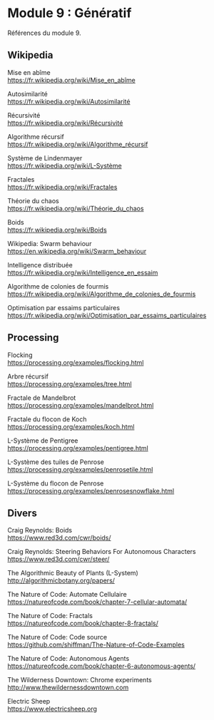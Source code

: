# Module 9 : Génératif

Références du module 9.

## Wikipedia

Mise en abîme  
https://fr.wikipedia.org/wiki/Mise_en_abîme

Autosimilarité  
https://fr.wikipedia.org/wiki/Autosimilarité

Récursivité  
https://fr.wikipedia.org/wiki/Récursivité

Algorithme récursif  
https://fr.wikipedia.org/wiki/Algorithme_récursif

Système de Lindenmayer  
https://fr.wikipedia.org/wiki/L-Système

Fractales  
https://fr.wikipedia.org/wiki/Fractales

Théorie du chaos  
https://fr.wikipedia.org/wiki/Théorie_du_chaos

Boids  
https://fr.wikipedia.org/wiki/Boids

Wikipedia: Swarm behaviour  
https://en.wikipedia.org/wiki/Swarm_behaviour

Intelligence distribuée  
https://fr.wikipedia.org/wiki/Intelligence_en_essaim

Algorithme de colonies de fourmis  
https://fr.wikipedia.org/wiki/Algorithme_de_colonies_de_fourmis

Optimisation par essaims particulaires  
https://fr.wikipedia.org/wiki/Optimisation_par_essaims_particulaires

## Processing

Flocking  
https://processing.org/examples/flocking.html

Arbre récursif  
https://processing.org/examples/tree.html

Fractale de Mandelbrot  
https://processing.org/examples/mandelbrot.html

Fractale du flocon de Koch  
https://processing.org/examples/koch.html

L-Système de Pentigree  
https://processing.org/examples/pentigree.html

L-Système des tuiles de Penrose  
https://processing.org/examples/penrosetile.html

L-Système du flocon de Penrose  
https://processing.org/examples/penrosesnowflake.html

## Divers

Craig Reynolds: Boids  
https://www.red3d.com/cwr/boids/

Craig Reynolds: Steering Behaviors For Autonomous Characters  
https://www.red3d.com/cwr/steer/

The Algorithmic Beauty of Plants (L-System)  
http://algorithmicbotany.org/papers/

The Nature of Code: Automate Cellulaire  
https://natureofcode.com/book/chapter-7-cellular-automata/

The Nature of Code: Fractals  
https://natureofcode.com/book/chapter-8-fractals/

The Nature of Code: Code source  
https://github.com/shiffman/The-Nature-of-Code-Examples

The Nature of Code: Autonomous Agents  
https://natureofcode.com/book/chapter-6-autonomous-agents/

The Wilderness Downtown: Chrome experiments  
http://www.thewildernessdowntown.com

Electric Sheep  
https://www.electricsheep.org
